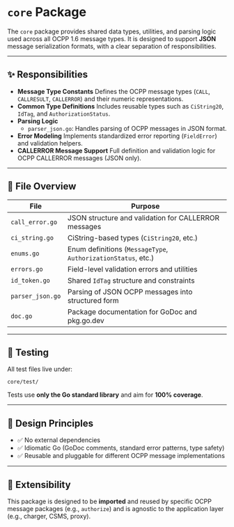 # `core` Package

The `core` package provides shared data types, utilities, and parsing logic used
across all OCPP 1.6 message types. It is designed to support **JSON**
message serialization formats, with a clear separation of responsibilities.

---

## ✨ Responsibilities

- **Message Type Constants**
  Defines the OCPP message types (`CALL`, `CALLRESULT`, `CALLERROR`) and their
  numeric representations.
- **Common Type Definitions**
  Includes reusable types such as `CiString20`, `IdTag`, and `AuthorizationStatus`.
- **Parsing Logic**
  - `parser_json.go`: Handles parsing of OCPP messages in JSON format.
- **Error Modeling**
  Implements standardized error reporting (`FieldError`) and validation helpers.
- **CALLERROR Message Support**
  Full definition and validation logic for OCPP CALLERROR messages (JSON only).

---

## 📂 File Overview

| File             | Purpose                                                       |
|------------------|---------------------------------------------------------------|
| `call_error.go`  | JSON structure and validation for CALLERROR messages          |
| `ci_string.go`   | CiString-based types (`CiString20`, etc.)                     |
| `enums.go`       | Enum definitions (`MessageType`, `AuthorizationStatus`, etc.) |
| `errors.go`      | Field-level validation errors and utilities                   |
| `id_token.go`    | Shared `IdTag` structure and constraints                      |
| `parser_json.go` | Parsing of JSON OCPP messages into structured form            |
| `doc.go`         | Package documentation for GoDoc and pkg.go.dev                |

---

## 🧪 Testing

All test files live under:

```text
core/test/
```

Tests use **only the Go standard library** and aim for **100% coverage**.

---

## 🧼 Design Principles

- ✅ No external dependencies
- ✅ Idiomatic Go (GoDoc comments, standard error patterns, type safety)
- ✅ Reusable and pluggable for different OCPP message implementations

---

## 🔄 Extensibility

This package is designed to be **imported** and reused by specific OCPP message packages (e.g., `authorize`) and is agnostic to the application layer (e.g., charger, CSMS, proxy).
